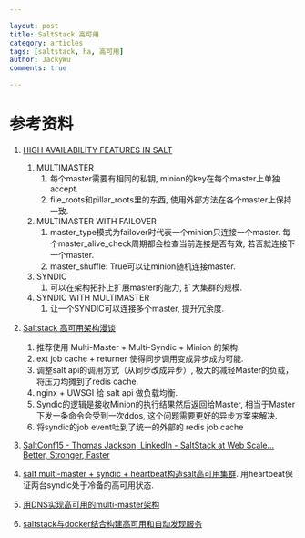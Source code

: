 ```yaml
---

layout: post   
title: SaltStack 高可用   
category: articles  
tags: [saltstack, ha, 高可用]  
author: JackyWu  
comments: true  

---
```



# 参考资料

1. [HIGH AVAILABILITY FEATURES IN SALT](https://docs.saltstack.com/en/latest/topics/highavailability/index.html)
    1. MULTIMASTER
        1. 每个master需要有相同的私钥, minion的key在每个master上单独accept.
        1. file_roots和pillar_roots里的东西, 使用外部方法在各个master上保持一致.
    1. MULTIMASTER WITH FAILOVER
        1. master_type模式为failover时代表一个minion只连接一个master. 每个master_alive_check周期都会检查当前连接是否有效, 若否就连接下一个master.
        1. master_shuffle: True可以让minion随机连接master.
    1. SYNDIC
        1. 可以在架构拓扑上扩展master的能力, 扩大集群的规模.
    1. SYNDIC WITH MULTIMASTER
        1. 让一个SYNDIC可以连接多个master, 提升冗余度.
        
1. [Saltstack 高可用架构漫谈](http://devopstarter.info/saltstack-ha-arch/)
    1. 推荐使用 Multi-Master + Multi-Syndic + Minion 的架构.
    1. ext job cache + returner 使得同步调用变成异步成为可能.
    1. 调整salt api的调用方式（从同步改成异步）, 极大的减轻Master的负载，将压力均摊到了redis cache.
    1. nginx + UWSGI 给 salt api 做负载均衡.
    1. Syndic的逻辑是接收Minion的执行结果然后返回给Master, 相当于Master下发一条命令会受到一次ddos, 这个问题需要更好的异步方案来解决.
    1. 将syndic的job event吐到了统一的外部的 redis job cache
1. [SaltConf15 - Thomas Jackson, LinkedIn - SaltStack at Web Scale…Better, Stronger, Faster](https://www.youtube.com/watch?v=qjFOY-QrW_k)
1. [salt multi-master + syndic + heartbeat构造salt高可用集群](http://www.mageyoyo.com/?p=537). 用heartbeat保证两台syndic处于冷备的高可用状态.
1. [用DNS实现高可用的multi-master架构](http://www.cnblogs.com/renolei/p/4725455.html)
1. [saltstack与docker结合构建高可用和自动发现服务](http://liuping0906.blog.51cto.com/2516248/1575975)